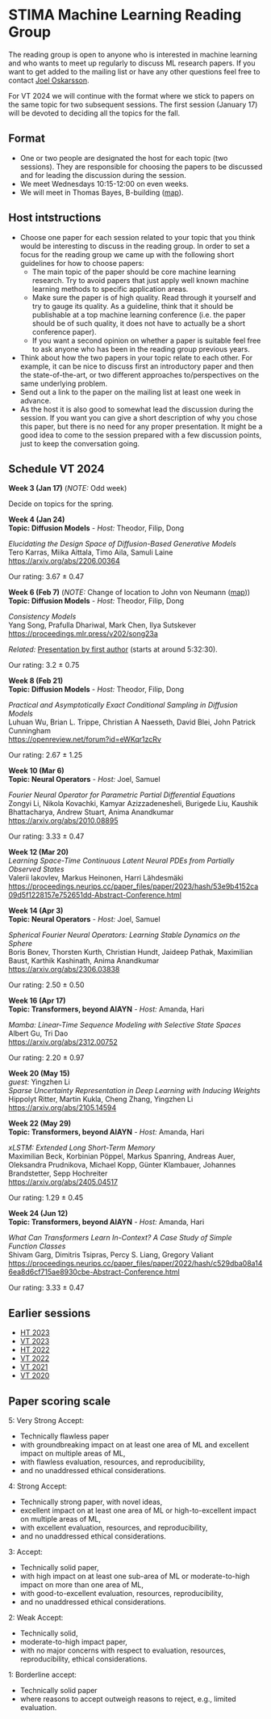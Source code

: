 # STIMA Machine Learning Reading Group
The reading group is open to anyone who is interested in machine learning and who wants to meet up regularly to discuss ML research papers.
If you want to get added to the mailing list or have any other questions feel free to contact [Joel Oskarsson](https://liu.se/en/employee/joeos82).

For VT 2024 we will continue with the format where we stick to papers on the same topic for two subsequent sessions. The first session (January 17) will be devoted to deciding all the topics for the fall.

## Format
* One or two people are designated the host for each topic (two sessions). They are responsible for choosing the papers to be discussed and for leading the discussion during the session.
* We meet Wednesdays 10:15-12:00 on even weeks.
* We will meet in Thomas Bayes, B-building ([map](https://www.ida.liu.se/department/location/search.en.shtml?keyword=thomas+bayes)).

## Host intstructions
* Choose one paper for each session related to your topic that you think would be interesting to discuss in the reading group. In order to set a focus for the reading group we came up with the following short guidelines for how to choose papers:
  * The main topic of the paper should be core machine learning research. Try to avoid papers that just apply well known machine learning methods to specific application areas.
  * Make sure the paper is of high quality. Read through it yourself and try to gauge its quality. As a guideline, think that it should be publishable at a top machine learning conference (i.e. the paper should be of such quality, it does not have to actually be a short conference paper).
  * If you want a second opinion on whether a paper is suitable feel free to ask anyone who has been in the reading group previous years.
* Think about how the two papers in your topic relate to each other. For example, it can be nice to discuss first an introductory paper and then the state-of-the-art, or two different approaches to/perspectives on the same underlying problem.
* Send out a link to the paper on the mailing list at least one week in advance.
* As the host it is also good to somewhat lead the discussion during the session. If you want you can give a short description of why you chose this paper, but there is no need for any proper presentation. It might be a good idea to come to the session prepared with a few discussion points, just to keep the conversation going.

## Schedule VT 2024

__Week 3 (Jan 17)__ (*NOTE:* Odd week)

Decide on topics for the spring.

__Week 4 (Jan 24)__
<br>
__Topic: Diffusion Models__
_- Host:_ Theodor, Filip, Dong

*Elucidating the Design Space of Diffusion-Based Generative Models*
<br>
Tero Karras, Miika Aittala, Timo Aila, Samuli Laine
<br>
https://arxiv.org/abs/2206.00364

Our rating: 3.67 ± 0.47

__Week 6 (Feb 7)__ (*NOTE:* Change of location to John von Neumann ([map](https://www.ida.liu.se/department/location/search.en.shtml?keyword=von+neumann)))
<br>
__Topic: Diffusion Models__
_- Host:_ Theodor, Filip, Dong

*Consistency Models*
<br>
Yang Song, Prafulla Dhariwal, Mark Chen, Ilya Sutskever
<br>
https://proceedings.mlr.press/v202/song23a

*Related:* [Presentation by first author](https://neurips.cc/virtual/2023/workshop/66539) (starts at around 5:32:30).

Our rating: 3.2 ± 0.75

__Week 8 (Feb 21)__
<br>
__Topic: Diffusion Models__
_- Host:_ Theodor, Filip, Dong

*Practical and Asymptotically Exact Conditional Sampling in Diffusion Models*
<br>
Luhuan Wu, Brian L. Trippe, Christian A Naesseth, David Blei, John Patrick Cunningham 
<br>
https://openreview.net/forum?id=eWKqr1zcRv

Our rating: 2.67 ± 1.25

__Week 10 (Mar 6)__
<br>
__Topic: Neural Operators__
_- Host:_ Joel, Samuel

*Fourier Neural Operator for Parametric Partial Differential Equations*
<br>
Zongyi Li, Nikola Kovachki, Kamyar Azizzadenesheli, Burigede Liu, Kaushik Bhattacharya, Andrew Stuart, Anima Anandkumar
<br>
https://arxiv.org/abs/2010.08895

Our rating: 3.33 ± 0.47

__Week 12 (Mar 20)__
<br>
*Learning Space-Time Continuous Latent Neural PDEs from Partially Observed States*
<br>
Valerii Iakovlev, Markus Heinonen, Harri Lähdesmäki
<br>
https://proceedings.neurips.cc/paper_files/paper/2023/hash/53e9b4152ca09d5f1228157e752651dd-Abstract-Conference.html

__Week 14 (Apr 3)__
<br>
__Topic: Neural Operators__
_- Host:_ Joel, Samuel

*Spherical Fourier Neural Operators: Learning Stable Dynamics on the Sphere*
<br>
Boris Bonev, Thorsten Kurth, Christian Hundt, Jaideep Pathak, Maximilian Baust, Karthik Kashinath, Anima Anandkumar
<br>
https://arxiv.org/abs/2306.03838

Our rating: 2.50 ± 0.50

__Week 16 (Apr 17)__
<br>
__Topic: Transformers, beyond AIAYN__
_- Host:_ Amanda, Hari

*Mamba: Linear-Time Sequence Modeling with Selective State Spaces*
<br>
Albert Gu, Tri Dao
<br>
https://arxiv.org/abs/2312.00752

Our rating: 2.20 ± 0.97

__Week 20 (May 15)__
<br>
_guest:_ Yingzhen Li
<br>
*Sparse Uncertainty Representation in Deep Learning with Inducing Weights*
<br>
Hippolyt Ritter, Martin Kukla, Cheng Zhang, Yingzhen Li
<br>
https://arxiv.org/abs/2105.14594

__Week 22 (May 29)__
<br>
__Topic: Transformers, beyond AIAYN__
_- Host:_ Amanda, Hari

*xLSTM: Extended Long Short-Term Memory*
<br>
Maximilian Beck, Korbinian Pöppel, Markus Spanring, Andreas Auer, Oleksandra Prudnikova, Michael Kopp, Günter Klambauer, Johannes Brandstetter, Sepp Hochreiter
<br>
https://arxiv.org/abs/2405.04517

Our rating: 1.29 ± 0.45

__Week 24 (Jun 12)__
<br>
__Topic: Transformers, beyond AIAYN__
_- Host:_ Amanda, Hari

*What Can Transformers Learn In-Context? A Case Study of Simple Function Classes*
<br>
Shivam Garg, Dimitris Tsipras, Percy S. Liang, Gregory Valiant
<br>
https://proceedings.neurips.cc/paper_files/paper/2022/hash/c529dba08a146ea8d6cf715ae8930cbe-Abstract-Conference.html

Our rating: 3.33 ± 0.47

## Earlier sessions

* [HT 2023](archive/2023ht.md)
* [VT 2023](archive/2023vt.md)
* [HT 2022](archive/2022ht.md)
* [VT 2022](archive/2022vt.md)
* [VT 2021](archive/2021vt.md)
* [VT 2020](archive/2020vt.md)

## Paper scoring scale

5: Very Strong Accept:

* Technically flawless paper
* with groundbreaking impact on at least one area of ML and excellent impact on multiple areas of ML,
* with flawless evaluation, resources, and reproducibility,
* and no unaddressed ethical considerations.

4: Strong Accept:

* Technically strong paper, with novel ideas,
* excellent impact on at least one area of ML or high-to-excellent impact on multiple areas of ML,
* with excellent evaluation, resources, and reproducibility,
* and no unaddressed ethical considerations.

3: Accept:

* Technically solid paper,
* with high impact on at least one sub-area of ML or moderate-to-high impact on more than one area of ML,
* with good-to-excellent evaluation, resources, reproducibility,
* and no unaddressed ethical considerations.

2: Weak Accept:

* Technically solid,
* moderate-to-high impact paper,
* with no major concerns with respect to evaluation, resources, reproducibility, ethical considerations.

1: Borderline accept:

* Technically solid paper
* where reasons to accept outweigh reasons to reject, e.g., limited evaluation.
